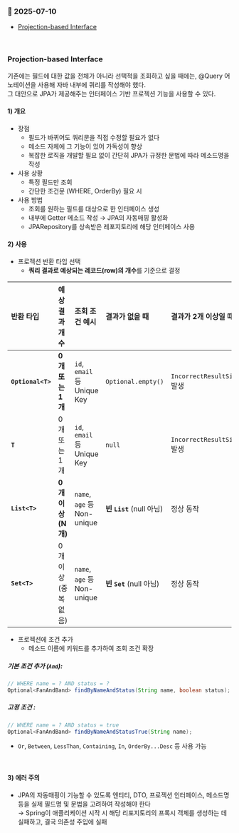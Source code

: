 ### :link: 2025-07-10
- [Projection-based Interface](#projection-based-interface)
 
&nbsp;
### Projection-based Interface
기존에는 필드에 대한 값을 전체가 아니라 선택적을 조회하고 싶을 때에는, @Query 어노테이션을 사용해 자바 내부에 쿼리를 작성해야 했다.   
그  대안으로 JPA가 제공해주는 인터페이스 기반 프로젝션 기능을 사용할 수 있다.
&emsp; 
&nbsp;
#### 1) 개요
- 장점
    - 필드가 바뀌어도 쿼리문을 직접 수정할 필요가 없다
    - 메소드 자체에 그 기능이 있어 가독성이 향상
    - 복잡한 로직을 개발할 필요 없이 간단히 JPA가 규정한 문법에 따라 메소드명을 작성
- 사용 상황
    - 특정 필드만 조회
    - 간단한 조건문 (WHERE, OrderBy) 필요 시
- 사용 방법
    - 조회를 원하는 필드를 대상으로 한 인터페이스 생성
    - 내부에 Getter 메소드 작성 → JPA의 자동매핑 활성화
    - JPARepository를 상속받은 레포지토리에 해당 인터페이스 사용
&emsp; 
&nbsp;
#### 2) 사용
- 프로젝션 반환 타입 선택
    - **쿼리 결과로 예상되는 레코드(row)의 개수**를 기준으로 결정

| 반환 타입 | 예상 결과 개수 | 조회 조건 예시 | 결과가 없을 때 | 결과가 2개 이상일 때 |
| :--- | :--- | :--- | :--- | :--- |
| **`Optional<T>`** | **0개 또는 1개** | `id`, `email` 등 Unique Key | `Optional.empty()` | `IncorrectResultSizeDataAccessException` 발생 |
| **`T`** | 0개 또는 1개 | `id`, `email` 등 Unique Key | `null` | `IncorrectResultSizeDataAccessException` 발생 |
| **`List<T>`** | **0개 이상 (N개)** | `name`, `age` 등 Non-unique | **빈 `List`** (null 아님) | 정상 동작 |
| **`Set<T>`** | 0개 이상 (중복 없음) | `name`, `age` 등 Non-unique | **빈 `Set`** (null 아님) | 정상 동작 |

- 프로젝션에 조건 추가
    - 메소드 이름에 키워드를 추가하여 조회 조건 확장

##### 기본 조건 추가 (`And`):
  ```java
  // WHERE name = ? AND status = ?
  Optional<FanAndBand> findByNameAndStatus(String name, boolean status);
  ```

##### 고정 조건 :
  ```java
  // WHERE name = ? AND status = true
  Optional<FanAndBand> findByNameAndStatusTrue(String name);
  ```

- `Or`, `Between`, `LessThan`, `Containing`, `In`, `OrderBy...Desc` 등 사용 가능

&emsp; 
&nbsp;
#### 3) 에러 주의
- JPA의 자동매핑이 기능할 수 있도록 엔티티, DTO, 프로젝션 인터페이스, 메소드명 등을 실제 필드명 및 문법을 고려하여 작성해야 한다   
    → Spring이 애플리케이션 시작 시 해당 리포지토리의 프록시 객체를 생성하는 데 실패하고, 결국 의존성 주입에 실패
